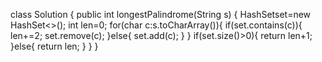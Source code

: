 class Solution {
public int longestPalindrome(String s) {
HashSet<Character>set=new HashSet<>();
int len=0;
for(char c:s.toCharArray()){
if(set.contains(c)){
len+=2;
set.remove(c);
}else{
set.add(c);
}
}
if(set.size()>0){
return len+1;
}else{
return len;
}
}
}